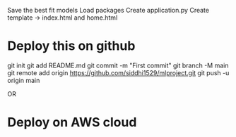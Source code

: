 Save the best fit models
Load packages
Create application.py
Create template -> index.html and home.html


# Deploy this on github
git init
git add README.md
git commit -m "First commit"
git branch -M main
git remote add origin https://github.com/siddhi1529/mlproject.git
git push -u origin main




OR
# Deploy on AWS cloud

